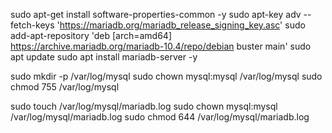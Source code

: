 sudo apt-get install software-properties-common -y
sudo apt-key adv --fetch-keys 'https://mariadb.org/mariadb_release_signing_key.asc'
sudo add-apt-repository 'deb [arch=amd64] https://archive.mariadb.org/mariadb-10.4/repo/debian buster main'
sudo apt update
sudo apt install mariadb-server -y

sudo mkdir -p /var/log/mysql
sudo chown mysql:mysql /var/log/mysql
sudo chmod 755 /var/log/mysql

sudo touch /var/log/mysql/mariadb.log
sudo chown mysql:mysql /var/log/mysql/mariadb.log
sudo chmod 644 /var/log/mysql/mariadb.log
